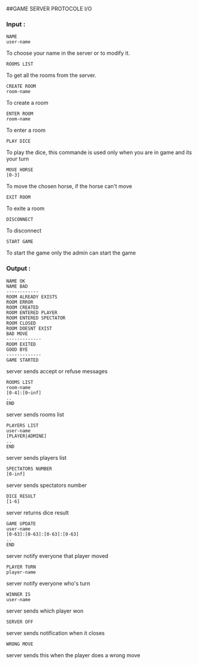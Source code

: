 ##GAME SERVER PROTOCOLE I/O
### Input :
	NAME
	user-name
To choose your name in the server or to modify it.

	ROOMS LIST

To get all the rooms from the server.

	CREATE ROOM
	room-name

To create a room

	ENTER ROOM
	room-name

To enter a  room

	PLAY DICE

To play the dice, this commande is used only when you are in game and its your turn

	MOVE HORSE
	[0-3]

To move the chosen horse, if the horse can't move
	
	EXIT ROOM
	
To exite a room

	DISCONNECT
	
To disconnect

	START GAME
	
To start the game only the admin can start the game 

	
 
### Output :


	NAME OK
	NAME BAD
	------------
	ROOM ALREADY EXISTS
	ROOM ERROR
	ROOM CREATED
	ROOM ENTERED PLAYER
	ROOM ENTERED SPECTATOR
	ROOM CLOSED
	ROOM DOESNT EXIST
	BAD MOVE
	-------------
	ROOM EXITED
	GOOD BYE
	-------------
	GAME STARTED
	

server sends accept or refuse messages 

	ROOMS LIST
	room-name
	[0-4]:[0~inf]
	..
	END

server sends rooms list

	PLAYERS LIST
	user-name
	[PLAYER|ADMINE]
	..
	END

server sends players list

	SPECTATORS NUMBER
	[0-inf]
	
server sends spectators number

	DICE RESULT
	[1-6]

server returns dice result

	GAME UPDATE
	user-name
	[0-63]:[0-63]:[0-63]:[0-63]
	..
	END

server notify everyone that player moved

	PLAYER TURN
	player-name

server notify everyone who's turn
	
	WINNER IS
	user-name

server sends which player won

	SERVER OFF

server sends notification when it closes

	WRONG MOVE

server sends this when the player does a wrong move
	